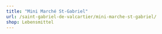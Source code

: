 ```yaml
---
title: "Mini Marché St-Gabriel"
url: /saint-gabriel-de-valcartier/mini-marche-st-gabriel/
shop: Lebensmittel
---
```


